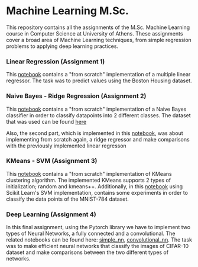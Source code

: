 # Machine Learning M.Sc.

This repository contains all the assignments of the M.Sc. Machine Learning course in Computer Science at University of Athens. These assignments cover a broad area of Machine Learning techniques, from simple regression problems to applying deep learning practices.

### Linear Regression (Assignment 1)

This [notebook](https://github.com/VangelisTsiatouras/machine-learning-msc/blob/main/linear_regression/linear_regression.ipynb) contains a "from scratch" implementation of a multiple linear regressor. The task was to predict values using the Boston Housing dataset.

### Naive Bayes - Ridge Regression (Assignment 2)

This [notebook](https://github.com/VangelisTsiatouras/machine-learning-msc/blob/main/naive_bayes_and_regularization/naive_bayes.ipynb) contains a "from scratch" implementation of a Naive Bayes classifier in order to classify datapoints into 2 different classes. The dataset that was used can be found [here](https://github.com/VangelisTsiatouras/machine-learning-msc/tree/main/naive_bayes_and_regularization/datasets/nb)

Also, the second part, which is implemented in this [notebook](https://github.com/VangelisTsiatouras/machine-learning-msc/blob/main/naive_bayes_and_regularization/ridge_regression.ipynb), was about implementing from scratch again, a ridge regressor and make comparisons with the previously implemented linear regresson

### KMeans - SVM (Assignment 3)

This [notebook](https://github.com/VangelisTsiatouras/machine-learning-msc/blob/main/kmeans_svm/kmeans.ipynb) contains a "from scratch" implementation of KMeans clustering algorithm. The implemented KMeans supports 2 types of initialization; random and kmeans++. Additionally, in this [notebook](https://github.com/VangelisTsiatouras/machine-learning-msc/blob/main/kmeans_svm/svm.ipynb) using Scikit Learn's SVM implementation, contains some experiments in order to classify the data points of the MNIST-784 dataset.

### Deep Learning (Assignment 4)

In this final assignment, using the Pytorch library we have to implement two types of Neural Networks, a fully connected and a convolutional. The related notebooks can be found here: [simple_nn](https://github.com/VangelisTsiatouras/machine-learning-msc/blob/main/deep_neural_networks/nn.ipynb), [convolutional_nn](https://github.com/VangelisTsiatouras/machine-learning-msc/blob/main/deep_neural_networks/cnn.ipynb). The task was to make efficient neural networks that classify the images of CIFAR-10 dataset and make comparisons between the two different types of networks.
